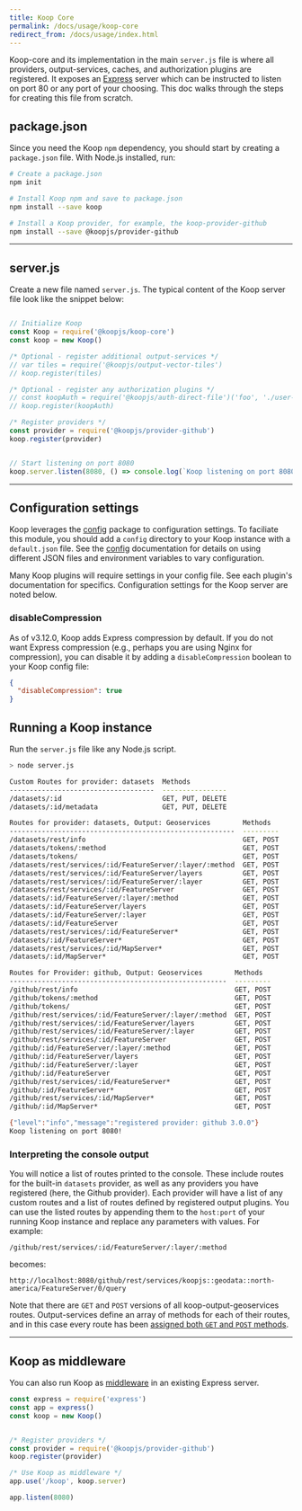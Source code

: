 ```yaml
---
title: Koop Core
permalink: /docs/usage/koop-core
redirect_from: /docs/usage/index.html
---
```


Koop-core and its implementation in the main `server.js` file is where all providers, output-services, caches, and authorization plugins are registered. It exposes an [Express](https://expressjs.com) server which can be instructed to listen on port 80 or any port of your choosing. This doc walks through the steps for creating this file from scratch.

## package.json
Since you need the Koop `npm` dependency, you should start by creating a `package.json` file. With Node.js installed, run:

```bash
# Create a package.json
npm init

# Install Koop npm and save to package.json
npm install --save koop

# Install a Koop provider, for example, the koop-provider-github
npm install --save @koopjs/provider-github
```
<hr>

## server.js

Create a new file named `server.js`.  The typical content of the Koop server file look like the snippet below:

```js

// Initialize Koop
const Koop = require('@koopjs/koop-core')
const koop = new Koop()

/* Optional - register additional output-services */
// var tiles = require('@koopjs/output-vector-tiles')
// koop.register(tiles)

/* Optional - register any authorization plugins */
// const koopAuth = require('@koopjs/auth-direct-file')('foo', './user-store.json')
// koop.register(koopAuth)

/* Register providers */
const provider = require('@koopjs/provider-github')
koop.register(provider)


// Start listening on port 8080
koop.server.listen(8080, () => console.log(`Koop listening on port 8080!`))

```
<hr>

## Configuration settings

Koop leverages the [config](https://www.npmjs.com/package/config) package to configuration settings.  To faciliate this module, you should add a `config` directory to your Koop instance with a `default.json` file.  See the [config](https://www.npmjs.com/package/config) documentation for details on using different JSON files and environment variables to vary configuration.

Many Koop plugins will require settings in your config file. See each plugin's documentation for specifics. Configuration settings for the Koop server are noted below.

### disableCompression
As of v3.12.0, Koop adds Express compression by default.  If you do not want Express compression (e.g., perhaps you are using Nginx for compression), you can disable it by adding a `disableCompression` boolean to your Koop config file:

```json
{
  "disableCompression": true
}
```

## Running a Koop instance

Run the `server.js` file like any Node.js script.

```bash
> node server.js

Custom Routes for provider: datasets  Methods         
------------------------------------  ----------------
/datasets/:id                         GET, PUT, DELETE
/datasets/:id/metadata                GET, PUT, DELETE

Routes for provider: datasets, Output: Geoservices        Methods  
--------------------------------------------------------  ---------
/datasets/rest/info                                       GET, POST
/datasets/tokens/:method                                  GET, POST
/datasets/tokens/                                         GET, POST
/datasets/rest/services/:id/FeatureServer/:layer/:method  GET, POST
/datasets/rest/services/:id/FeatureServer/layers          GET, POST
/datasets/rest/services/:id/FeatureServer/:layer          GET, POST
/datasets/rest/services/:id/FeatureServer                 GET, POST
/datasets/:id/FeatureServer/:layer/:method                GET, POST
/datasets/:id/FeatureServer/layers                        GET, POST
/datasets/:id/FeatureServer/:layer                        GET, POST
/datasets/:id/FeatureServer                               GET, POST
/datasets/rest/services/:id/FeatureServer*                GET, POST
/datasets/:id/FeatureServer*                              GET, POST
/datasets/rest/services/:id/MapServer*                    GET, POST
/datasets/:id/MapServer*                                  GET, POST

Routes for Provider: github, Output: Geoservices        Methods  
------------------------------------------------------  ---------
/github/rest/info                                       GET, POST
/github/tokens/:method                                  GET, POST
/github/tokens/                                         GET, POST
/github/rest/services/:id/FeatureServer/:layer/:method  GET, POST
/github/rest/services/:id/FeatureServer/layers          GET, POST
/github/rest/services/:id/FeatureServer/:layer          GET, POST
/github/rest/services/:id/FeatureServer                 GET, POST
/github/:id/FeatureServer/:layer/:method                GET, POST
/github/:id/FeatureServer/layers                        GET, POST
/github/:id/FeatureServer/:layer                        GET, POST
/github/:id/FeatureServer                               GET, POST
/github/rest/services/:id/FeatureServer*                GET, POST
/github/:id/FeatureServer*                              GET, POST
/github/rest/services/:id/MapServer*                    GET, POST
/github/:id/MapServer*                                  GET, POST

{"level":"info","message":"registered provider: github 3.0.0"}
Koop listening on port 8080!
```

### Interpreting the console output
You will notice a list of routes printed to the console. These include routes for the built-in `datasets` provider, as well as any providers you have registered (here, the Github provider). Each provider will have a list of any custom routes and a list of routes defined by registered output plugins. You can use the listed routes by appending them to the `host:port` of your running Koop instance and replace any parameters with values. For example:

`/github/rest/services/:id/FeatureServer/:layer/:method`  

becomes:

`http://localhost:8080/github/rest/services/koopjs::geodata::north-america/FeatureServer/0/query`

Note that there are `GET` and `POST` versions of all koop-output-geoservices routes. Output-services define an array of methods for each of their routes, and in this case every route has been [assigned both `GET` and `POST` methods](https://github.com/koopjs/koop-output-geoservices/blob/master/index.js#L94).

<hr>

## Koop as middleware

You can also run Koop as [middleware](https://expressjs.com/en/guide/using-middleware.html) in an existing Express server.

```js
const express = require('express')
const app = express()
const koop = new Koop()


/* Register providers */
const provider = require('@koopjs/provider-github')
koop.register(provider)

/* Use Koop as middleware */
app.use('/koop', koop.server)

app.listen(8080)
```

